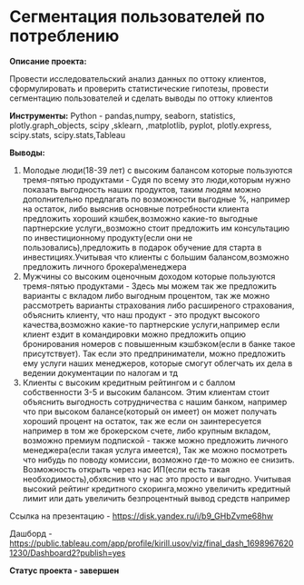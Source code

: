 # Сегментация пользователей по потреблению

**Описание проекта:**

Провести исследовательский анализ данных по оттоку клиентов, сформулировать и проверить статистические гипотезы, провести сегментацию пользователей и сделать выводы по оттоку клиентов

**Инструменты:**
Python - pandas,numpy, seaborn, statistics, plotly.graph_objects, scipy ,sklearn, ,matplotlib, pyplot, plotly.express, scipy.stats, scipy.stats,Tableau

**Выводы:**

1) Молодые люди(18-39 лет) с высоким балансом которые пользуются тремя-пятью продуктами - Судя по всему это люди,которым нужно показать выгодность наших продуктов, таким людям можно дополнительно предлагать по возможности выгодные %, например на остаток, либо выяснив основные потребности клиента предложить хороший кэшбек,возможно какие-то выгодные партнерские услуги,,возможно стоит предложить им консультацию по инвестиционному продукту(если они не пользовались),предложить в подарок обучение для старта в инвестициях.Учитывая что клиенты с большим балансом,возможно предложить личного брокера\менеджера
2) Мужчины со высоким оценочным доходом которые пользуются тремя-пятью продуктами - Здесь мы можем так же предложить варианты с вкладом либо выгодным процентом, так же можно рассмотреть варианты страхования либо расширеного страхования, объяснить клиенту, что наш продукт - это продукт высокого качества,возможно какие-то партнерские услуги,например если клиент ездит в командировки можно предложить опцию бронирования номеров с повышенным кэшбэком(если в банке такое присутствует). Так если это предприниматели, можно предложить ему услуги наших менеджеров, которые смогут облегчать их дела в ведении документации по налогам и тд
3) Клиенты с высоким кредитным рейтингом и с баллом собственности 3-5 и высоким балансом. Этим клиентам стоит объяснить выгодность сотрудничества с нашим банком, например что при высоком балансе(который он имеет) он может получать хороший процент на остаток, так же если он заинтересуется например в том же брокерском счете, либо крупным вкладом, возможно премиум подпиской - также можно предложить личного менеджера(если такая услуга имеется), Так же можно посмотреть что нибудь по поводу комиссии, возможно где-то можно ее снизить. Возможность открыть через нас ИП(если есть такая необходимость),обхяснив что у нас это просто и выгодно. Учитывая высокий рейтинг кредитного скоринга,можно увеличить кредитный лимит или дать увеличить безпроцентный вывод средств например

Ссылка на презентацию - https://disk.yandex.ru/i/b9_GHbZvme68hw

Дашборд - https://public.tableau.com/app/profile/kirill.usov/viz/final_dash_16989676201230/Dashboard2?publish=yes

**Статус проекта - завершен** 
